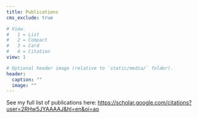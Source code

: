 ```yaml
---
title: Publications
cms_exclude: true

# View.
#   1 = List
#   2 = Compact
#   3 = Card
#   4 = Citation
view: 1

# Optional header image (relative to `static/media/` folder).
header:
  caption: ""
  image: ""
---
```


See my full list of publications here: https://scholar.google.com/citations?user=2RHw5JYAAAAJ&hl=en&oi=ao

